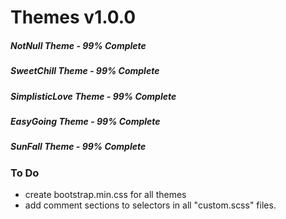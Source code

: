 # Themes v1.0.0
##### NotNull Theme - 99% Complete
##### SweetChill Theme - 99% Complete
##### SimplisticLove Theme - 99% Complete
##### EasyGoing Theme - 99% Complete
##### SunFall Theme - 99% Complete

### To Do
- create bootstrap.min.css for all themes
- add comment sections to selectors in all "custom.scss" files.


